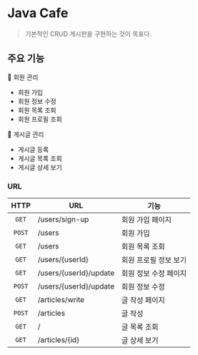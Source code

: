 # Java Cafe

> 기본적인 CRUD 게시판을 구현하는 것이 목표다.

## 주요 기능

📎 회원 관리
   - 회원 가입
   - 회원 정보 수정
   - 회원 목록 조회
   - 회원 프로필 조회

📎 게시글 관리
   - 게시글 등록
   - 게시글 목록 조회
   - 게시글 상세 보기

### URL

|  HTTP  | URL                    | 기능           |
|:------:|------------------------|--------------|
| `GET`  | /users/sign-up         | 회원 가입 페이지    |
| `POST` | /users                 | 회원 가입        |
| `GET`  | /users                 | 회원 목록 조회     |
| `GET`  | /users/{userId}        | 회원 프로필 정보 보기 |
| `GET`  | /users/{userId}/update | 회원 정보 수정 페이지 |
| `POST` | /users/{userId}/update | 회원 정보 수정     |
| `GET`  | /articles/write        | 글 작성 페이지     |
| `POST` | /articles              | 글 작성         |
| `GET`  | /                      | 글 목록 조회      |
| `GET`  | /articles/{id}         | 글 상세 보기      |

